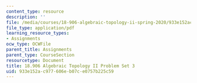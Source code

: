 ```yaml
---
content_type: resource
description: ''
file: /media/courses/18-906-algebraic-topology-ii-spring-2020/933e152ac977606eb07ce0757b225c59_MIT18_906S20_pset3.pdf
file_type: application/pdf
learning_resource_types:
- Assignments
ocw_type: OCWFile
parent_title: Assignments
parent_type: CourseSection
resourcetype: Document
title: 18.906 Algebraic Topology II Problem Set 3
uid: 933e152a-c977-606e-b07c-e0757b225c59
---
```


